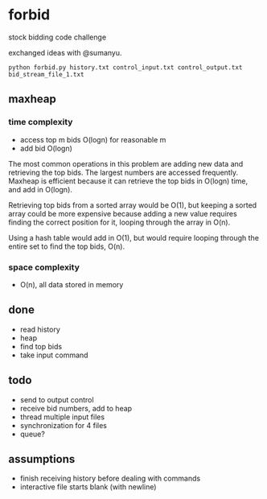 forbid
======

stock bidding code challenge

exchanged ideas with @sumanyu.

`python forbid.py history.txt control_input.txt control_output.txt bid_stream_file_1.txt`

## maxheap
### time complexity
- access top m bids O(logn) for reasonable m
- add bid O(logn)

The most common operations in this problem are adding new data and retrieving the top bids. The largest numbers are accessed frequently. Maxheap is efficient because it can retrieve the top bids in O(logn) time, and add in O(logn).

Retrieving top bids from a sorted array would be O(1), but keeping a sorted array could be more expensive because adding a new value requires finding the correct position for it, looping through the array in O(n). 

Using a hash table would add in O(1), but would require looping through the entire set to find the top bids, O(n).

### space complexity
- O(n), all data stored in memory

## done
- read history
- heap
- find top bids
- take input command

## todo
- send to output control
- receive bid numbers, add to heap
- thread multiple input files
- synchronization for 4 files
- queue?

## assumptions
- finish receiving history before dealing with commands 
- interactive file starts blank (with newline)
